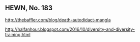 ## HEWN, No. 183

http://thebaffler.com/blog/death-autodidact-mangla

http://halfanhour.blogspot.com/2016/10/diversity-and-diversity-training.html
